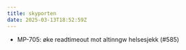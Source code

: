 ```yaml
---
title: skyporten
date: 2025-03-13T18:52:59Z
---
```

- MP-705: øke readtimeout mot altinngw helsesjekk (#585)

